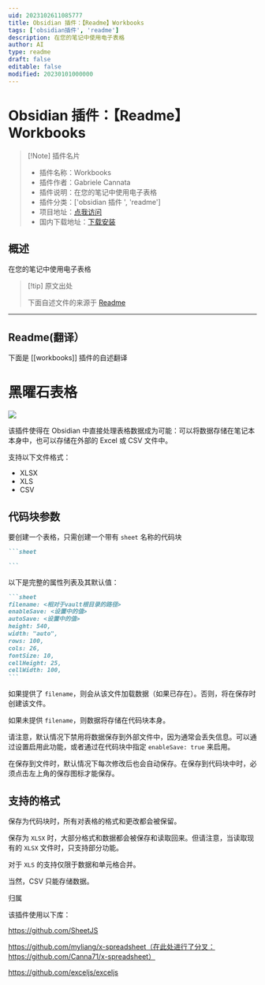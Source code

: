 ```yaml
---
uid: 2023102611085777
title: Obsidian 插件：【Readme】Workbooks
tags: ['obsidian插件', 'readme']
description: 在您的笔记中使用电子表格
author: AI
type: readme
draft: false
editable: false
modified: 20230101000000
---
```


# Obsidian 插件：【Readme】Workbooks

> [!Note] 插件名片
> - 插件名称：Workbooks
> - 插件作者：Gabriele Cannata
> - 插件说明：在您的笔记中使用电子表格
> - 插件分类：['obsidian 插件 ', 'readme']
> - 项目地址：[点我访问](https://github.com/Canna71/obsidian-sheets)
> - 国内下载地址：[下载安装](https://pkmer.cn/products/plugin/pluginMarket/?workbooks)

## 概述

在您的笔记中使用电子表格

> [!tip] 原文出处
>
>下面自述文件的来源于 [Readme](https://ghproxy.net/https://raw.githubusercontent.com/Canna71/obsidian-sheets/main/README.md)
>

---

## Readme(翻译）

下面是 [[workbooks]] 插件的自述翻译

# 黑曜石表格

![](docs/Screen01.png)

该插件使得在 Obsidian 中直接处理表格数据成为可能：可以将数据存储在笔记本本身中，也可以存储在外部的 Excel 或 CSV 文件中。

支持以下文件格式：

- XLSX
- XLS
- CSV

## 代码块参数

要创建一个表格，只需创建一个带有 `sheet` 名称的代码块

~~~markdown
```sheet

```
~~~

以下是完整的属性列表及其默认值：

~~~markdown
```sheet
filename: <相对于vault根目录的路径>
enableSave: <设置中的值>
autoSave: <设置中的值>
height: 540,
width: "auto",
rows: 100,
cols: 26,
fontSize: 10,
cellHeight: 25,
cellWidth: 100,
```
~~~

如果提供了 `filename`，则会从该文件加载数据（如果已存在）。否则，将在保存时创建该文件。

如果未提供 `filename`，则数据将存储在代码块本身。

请注意，默认情况下禁用将数据保存到外部文件中，因为通常会丢失信息。可以通过设置启用此功能，或者通过在代码块中指定 `enableSave: true` 来启用。

在保存到文件时，默认情况下每次修改后也会自动保存。在保存到代码块中时，必须点击左上角的保存图标才能保存。

## 支持的格式

保存为代码块时，所有对表格的格式和更改都会被保留。

保存为 `XLSX` 时，大部分格式和数据都会被保存和读取回来。但请注意，当读取现有的 `XLSX` 文件时，只支持部分功能。

对于 `XLS` 的支持仅限于数据和单元格合并。

当然，CSV 只能存储数据。

归属

该插件使用以下库：

<https://github.com/SheetJS>

<https://github.com/myliang/x-spreadsheet（在此处进行了分叉：https://github.com/Canna71/x-spreadsheet）>

<https://github.com/exceljs/exceljs>
